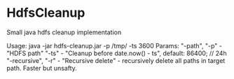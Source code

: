 # HdfsCleanup
Small java hdfs cleanup implementation

Usage:
java -jar hdfs-cleanup.jar -p /tmp/ -ts 3600
Params:
"-path", "-p" - "HDFS path"
"-ts" - "Cleanup before date.now() - ts", default: 86400; // 24h
"-recursive", "-r" - "Recursive delete" - recursively delete all paths in target path. Faster but unsafty.
